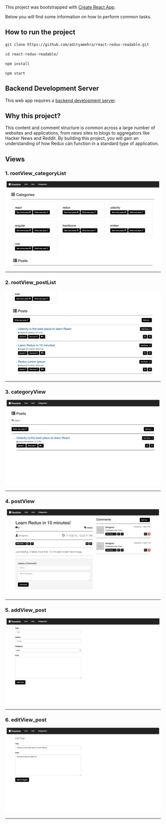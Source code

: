 This project was bootstrapped with [Create React App](https://github.com/facebookincubator/create-react-app).

Below you will find some information on how to perform common tasks.<br>

## How to run the project

`git clone https://github.com/adityamehra/react-redux-readable.git`

`cd react-redux-readable/`

`npm install`

`npm start`

## Backend Development Server

This web app requires a [backend development server](https://github.com/adityamehra/reactnd-project-readable-starter).

## Why this project?
This content and comment structure is common across a large number of websites and applications, from news sites to blogs to aggregators like Hacker News and Reddit. By building this project, you will gain an understanding of how Redux can function in a standard type of application.

## Views

### 1. rootView_categoryList

<img src="https://github.com/adityamehra/react-redux-readable/blob/master/images/rootView_categoryList.png" />
<hr />

### 2. rootView_postList

<img src="https://github.com/adityamehra/react-redux-readable/blob/master/images/rootView_postList.png" />
<hr />

### 3. categoryView

<img src="https://github.com/adityamehra/react-redux-readable/blob/master/images/categoryView.png" />
<hr />

### 4. postView

<img src="https://github.com/adityamehra/react-redux-readable/blob/master/images/postView.png" />
<hr />

### 5. addView_post

<img src="https://github.com/adityamehra/react-redux-readable/blob/master/images/addView_post.png" />
<hr />

### 6. editView_post

<img src="https://github.com/adityamehra/react-redux-readable/blob/master/images/editView_post.png" />
<hr />